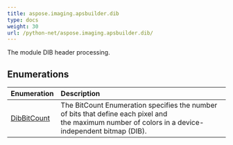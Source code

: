 ```yaml
---
title: aspose.imaging.apsbuilder.dib
type: docs
weight: 30
url: /python-net/aspose.imaging.apsbuilder.dib/
---
```



The module DIB header processing.

## **Enumerations**
|**Enumeration**|**Description**|
| :- | :- |
| [DibBitCount](/imaging/python-net/aspose.imaging.apsbuilder.dib/dibbitcount/) | The BitCount Enumeration specifies the number of bits that define each pixel and<br/>                the maximum number of colors in a device-independent bitmap (DIB). |
